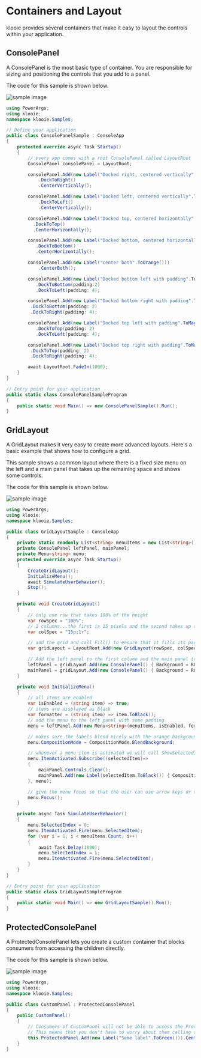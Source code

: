 ﻿# Containers and Layout

klooie provides several containers that make it easy to layout the controls within your application.

## ConsolePanel

A ConsolePanel is the most basic type of container. You are responsible for sizing and positioning the controls that you add to a panel.

The code for this sample is shown below.

![sample image](https://github.com/adamabdelhamed/klooie/blob/main/src/klooie/Samples/ConsolePanel/ConsolePanelSample.gif?raw=true)
```cs
using PowerArgs;
using klooie;
namespace klooie.Samples;

// Define your application
public class ConsolePanelSample : ConsoleApp
{
    protected override async Task Startup()
    {
        // every app comes with a root ConsolePanel called LayoutRoot
        ConsolePanel consolePanel = LayoutRoot;

        consolePanel.Add(new Label("Docked right, centered vertically".ToGreen()))
            .DockToRight()
            .CenterVertically();

        consolePanel.Add(new Label("Docked left, centered vertically".ToGreen()))
            .DockToLeft()
            .CenterVertically();

        consolePanel.Add(new Label("Docked top, centered horizontally".ToGreen()))
          .DockToTop()
          .CenterHorizontally();

        consolePanel.Add(new Label("Docked bottom, centered horizontally".ToGreen()))
           .DockToBottom()
           .CenterHorizontally();

        consolePanel.Add(new Label("center both".ToOrange()))
            .CenterBoth();

        consolePanel.Add(new Label("Docked bottom left with padding".ToMagenta()))
           .DockToBottom(padding:2)
           .DockToLeft(padding: 4);

        consolePanel.Add(new Label("Docked bottom right with padding".ToMagenta()))
         .DockToBottom(padding: 2)
         .DockToRight(padding: 4);

        consolePanel.Add(new Label("Docked top left with padding".ToMagenta()))
           .DockToTop(padding: 2)
           .DockToLeft(padding: 4);

        consolePanel.Add(new Label("Docked top right with padding".ToMagenta()))
         .DockToTop(padding: 2)
         .DockToRight(padding: 4);

        await LayoutRoot.FadeIn(1000);
    }
}

// Entry point for your application
public static class ConsolePanelSampleProgram
{
    public static void Main() => new ConsolePanelSample().Run();
}

```

## GridLayout

A GridLayout makes it very easy to create more advanced layouts. Here's a basic example that shows how to configure a grid.

This sample shows a common layout where there is a fixed size menu on the left and a main panel that takes up the remaining space and shows some controls.

The code for this sample is shown below.

![sample image](https://github.com/adamabdelhamed/klooie/blob/main/src/klooie/Samples/GridLayout/GridLayoutSample.gif?raw=true)
```cs
using PowerArgs;
using klooie;
namespace klooie.Samples;

public class GridLayoutSample : ConsoleApp
{
    private static readonly List<string> menuItems = new List<string>() { "Menu item 1", "Menu item 2", "Menu item 3", "Menu item 4", };
    private ConsolePanel leftPanel, mainPanel;
    private Menu<string> menu;
    protected override async Task Startup()
    {
        CreateGridLayout();
        InitializeMenu();
        await SimulateUserBehavior();
        Stop();
    }

    private void CreateGridLayout()
    {
        // only one row that takes 100% of the height
        var rowSpec = "100%";
        // 2 columns...the first is 15 pixels and the second takes up the remaining space
        var colSpec = "15p;1r";

        // add the grid and call Fill() to ensure that it fills its parent's entire space
        var gridLayout = LayoutRoot.Add(new GridLayout(rowSpec, colSpec)).Fill();

        // Add the left panel to the first column and the main panel to the second column
        leftPanel = gridLayout.Add(new ConsolePanel() { Background = RGB.Orange.Darker }, 0, 0);
        mainPanel = gridLayout.Add(new ConsolePanel() { Background = RGB.Orange }, 1, 0);
    }

    private void InitializeMenu()
    {
        // all items are enabled
        var isEnabled = (string item) => true;
        // items are displayed as black
        var formatter = (string item) => item.ToBlack();
        // add the menu to the left panel with some padding
        menu = leftPanel.Add(new Menu<string>(menuItems, isEnabled, formatter)).Fill(padding: new Thickness(2, 0, 1, 0));

        // makes sure the labels blend nicely with the orange background
        menu.CompositionMode = CompositionMode.BlendBackground;

        // whenever a menu item is activated we will call ShowSelectedItem()
        menu.ItemActivated.Subscribe((selectedItem)=>
        {
            mainPanel.Controls.Clear();
            mainPanel.Add(new Label(selectedItem.ToBlack()) { CompositionMode = CompositionMode.BlendBackground }).CenterBoth();
        }, menu);

        // give the menu focus so that the user can use arrow keys or tab to navigate the menu
        menu.Focus();
    }

    private async Task SimulateUserBehavior()
    {
        menu.SelectedIndex = 0;
        menu.ItemActivated.Fire(menu.SelectedItem);
        for (var i = 1; i < menuItems.Count; i++)
        {
            await Task.Delay(1000);
            menu.SelectedIndex = i;
            menu.ItemActivated.Fire(menu.SelectedItem);
        }
    }
}

// Entry point for your application
public static class GridLayoutSampleProgram
{
    public static void Main() => new GridLayoutSample().Run();
}

```

## ProtectedConsolePanel

A ProtectedConsolePanel lets you create a custom container that blocks consumers from accessing the children directly.

The code for this sample is shown below.

![sample image](https://github.com/adamabdelhamed/klooie/blob/main/src/klooie/Samples/ProtectedConsolePanel/ProtectedConsolePanelSample.gif?raw=true)
```cs
using PowerArgs;
using klooie;
namespace klooie.Samples;

public class CustomPanel : ProtectedConsolePanel
{
    public CustomPanel()
    {
        // Consumers of CustomPanel will not be able to access the ProtectedPanel property.
        // This means that you don't have to worry about them calling something like ProtectedPanel.Controls.Clear();
        this.ProtectedPanel.Add(new Label("Some label".ToGreen())).CenterBoth();
    }
}

```

